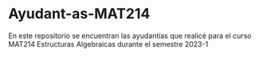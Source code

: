# Ayudant-as-MAT214
En este repositorio se encuentran las ayudantías que realicé para el curso MAT214 Estructuras Algebraicas durante el semestre 2023-1
